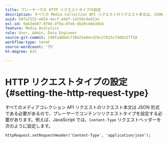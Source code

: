 ```yaml
---
title: プレーヤーでの HTTP リクエストタイプの設定
description: すべての Media Collection API リクエストのリクエスト本文は、JSON 形式にする必要があります。 プレーヤーでコンテンツリクエストタイプを設定する方法を説明します。
uuid: b8fa7233-e654-4acf-a9d7-14158cded13e
exl-id: 9ab3eb07-8f0d-4f9a-8feb-db20c4de3db4
feature: Media Analytics
role: User, Admin, Data Engineer
source-git-commit: 240fa48bdc738425e04cd29c27625c7dd612ff18
workflow-type: tm+mt
source-wordcount: '75'
ht-degree: 81%

---
```


# HTTP リクエストタイプの設定 {#setting-the-http-request-type}

すべてのメディアコレクション API リクエストのリクエスト本文は JSON 形式である必要があるので、プレーヤーでコンテンツリクエストタイプを設定する必要があります。例えば、JavaScript では、`Content-Type` リクエストヘッダーを次のように設定します。

```
httpRequest.setRequestHeader('Content-Type', 'application/json'); 
```
